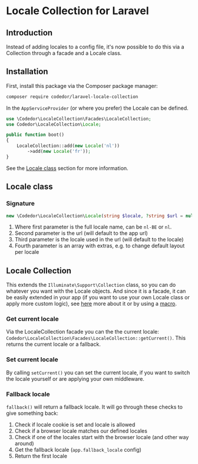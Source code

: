 # Locale Collection for Laravel

## Introduction

Instead of adding locales to a config file, it's now possible to do this via a Collection through a facade and a Locale class.

## Installation

First, install this package via the Composer package manager:

```bash
composer require codedor/laravel-locale-collection
```

In the `AppServiceProvider` (or where you prefer) the Locale can be defined.

```php
use \Codedor\LocaleCollection\Facades\LocaleCollection;
use Codedor\LocaleCollection\Locale;

public function boot()
{
    LocaleCollection::add(new Locale('nl'))
        ->add(new Locale('fr'));
}
```

See the [Locale class](#locale-class) section for more information.

## Locale class

### Signature

```php
new \Codedor\LocaleCollection\Locale(string $locale, ?string $url = null, ?string $urlLocale = null, array $extras = [])
```

1. Where first parameter is the full locale name, can be `nl-BE` or `nl`.
1. Second parameter is the url (will default to the app url)
1. Third parameter is the locale used in the url (will default to the locale)
1. Fourth parameter is an array with extras, e.g. to change default layout per locale

## Locale Collection

This extends the `Illuminate\Support\Collection` class, so you can do whatever you want with the Locale objects.
And since it is a facade, it can be easily extended in your app (if you want to use your own Locale class or apply more custom logic), see [here](https://laravel.com/docs/container#extending-bindings) more about it or by using a [macro](https://laravel.com/docs/collections#extending-collections).

### Get current locale

Via the LocaleCollection facade you can the the current locale: `Codedor\LocaleCollection\Facades\LocaleCollection::getCurrent()`. This returns the current locale or a fallback.

### Set current locale

By calling `setCurrent()` you can set the current locale, if you want to switch the locale yourself or are applying your own middleware.

### Fallback locale

`fallback()` will return a fallback locale. It will go through these checks to give something back:

1. Check if locale cookie is set and locale is allowed
1. Check if a browser locale matches our defined locales
1. Check if one of the locales start with the browser locale (and other way around)
1. Get the fallback locale (`app.fallback_locale` config)
1. Return the first locale
